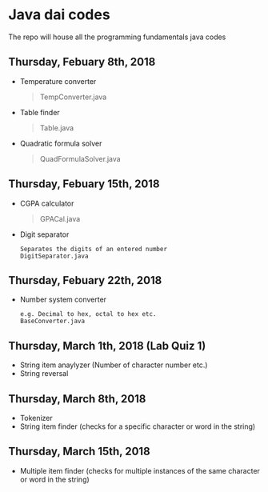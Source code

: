 # Java dai codes
The repo will house all the programming fundamentals java codes
## Thursday, Febuary 8th, 2018
- Temperature converter
  > TempConverter.java 
- Table finder
  > Table.java
- Quadratic formula solver
  > QuadFormulaSolver.java
## Thursday, Febuary 15th, 2018
- CGPA calculator
  > GPACal.java
- Digit separator
  ```
  Separates the digits of an entered number
  DigitSeparator.java
  ```
## Thursday, Febuary 22th, 2018
- Number system converter
  ```
  e.g. Decimal to hex, octal to hex etc.
  BaseConverter.java
  ```
## Thursday, March 1th, 2018 (Lab Quiz 1)
- String item anaylyzer (Number of character number etc.)
- String reversal
## Thursday, March 8th, 2018
- Tokenizer
- String item finder (checks for a specific character or word in the string)
## Thursday, March 15th, 2018
- Multiple item finder (checks for multiple instances of the same character or word in the string)
